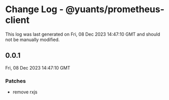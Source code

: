 # Change Log - @yuants/prometheus-client

This log was last generated on Fri, 08 Dec 2023 14:47:10 GMT and should not be manually modified.

## 0.0.1
Fri, 08 Dec 2023 14:47:10 GMT

### Patches

- remove rxjs

